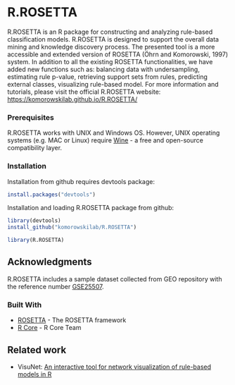 <!--
  Title: R.ROSETTA
  Description: ROSETTA rough set classifier as a R package.
  Author: Mateusz Garbulowski
  -->
<meta name='keywords' content='rosetta, rough sets, classification, transparent machine learning'>

# R.ROSETTA
R.ROSETTA is an R package for constructing and analyzing rule-based classification models. R.ROSETTA is designed to support the overall data mining and knowledge discovery process. The presented tool is a more accessible and extended version of ROSETTA (Öhrn and Komorowski, 1997) system. In addition to all the existing ROSETTA functionalities, we have added new functions such as: balancing data with undersampling, estimating rule p-value, retrieving support sets from rules, predicting external classes, visualizing rule-based model. For more information and tutorials, please visit the official R.ROSETTA website: 
https://komorowskilab.github.io/R.ROSETTA/

### Prerequisites
R.ROSETTA works with UNIX and Windows OS. However, UNIX operating systems (e.g. MAC or Linux) require [Wine](https://www.winehq.org/) - a free and open-source compatibility layer.

### Installation

Installation from github requires devtools package:
```R
install.packages("devtools")
```

Installation and loading R.ROSETTA package from github:
```R
library(devtools)
install_github("komorowskilab/R.ROSETTA")

library(R.ROSETTA)
```

## Acknowledgments
R.ROSETTA includes a sample dataset collected from GEO repository with the reference number [GSE25507](https://www.ncbi.nlm.nih.gov/geo/query/acc.cgi?acc=GSE25507).

### Built With
* [ROSETTA](http://bioinf.icm.uu.se/rosetta/) - The ROSETTA framework
* [R Core](https://www.R-project.org/) - R Core Team

## Related work
- VisuNet: [An interactive tool for network visualization of rule-based models in R](https://github.com/komorowskilab/VisuNet)
